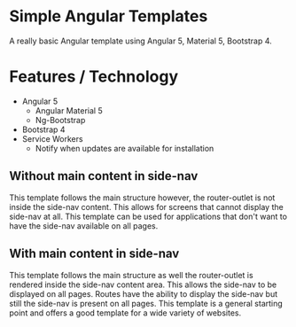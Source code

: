 # Simple Angular Templates
A really basic Angular template using Angular 5, Material 5, Bootstrap 4.

# Features / Technology
- Angular 5
    - Angular Material 5
    - Ng-Bootstrap
- Bootstrap 4
- Service Workers
    - Notify when updates are available for installation



## Without main content in side-nav
This template follows the main structure however, the router-outlet is not inside the side-nav content. This allows for screens that cannot display the side-nav at all. This template can be used for applications that don't want to have the side-nav available on all pages.

## With main content in side-nav
This template follows the main structure as well the router-outlet is rendered inside the side-nav content area. This allows the side-nav to be displayed on all pages. Routes have the ability to display the side-nav but still the side-nav is present on all pages. This template is a general starting point and offers a good template for a wide variety of websites. 